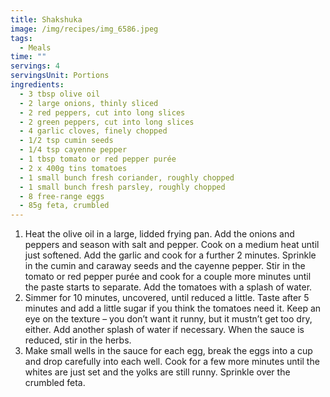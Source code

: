 ```yaml
---
title: Shakshuka
image: /img/recipes/img_6586.jpeg
tags:
  - Meals
time: ""
servings: 4
servingsUnit: Portions
ingredients:
  - 3 tbsp olive oil
  - 2 large onions, thinly sliced
  - 2 red peppers, cut into long slices
  - 2 green peppers, cut into long slices
  - 4 garlic cloves, finely chopped
  - 1/2 tsp cumin seeds
  - 1/4 tsp cayenne pepper
  - 1 tbsp tomato or red pepper purée
  - 2 x 400g tins tomatoes
  - 1 small bunch fresh coriander, roughly chopped
  - 1 small bunch fresh parsley, roughly chopped
  - 8 free-range eggs
  - 85g feta, crumbled
---
```

1. Heat the olive oil in a large, lidded frying pan. Add the onions and peppers and season with salt and pepper. Cook on a medium heat until just softened. Add the garlic and cook for a further 2 minutes. Sprinkle in the cumin and caraway seeds and the cayenne pepper. Stir in the tomato or red pepper purée and cook for a couple more minutes until the paste starts to separate. Add the tomatoes with a splash of water.
2. Simmer for 10 minutes, uncovered, until reduced a little. Taste after 5 minutes and add a little sugar if you think the tomatoes need it. Keep an eye on the texture – you don’t want it runny, but it mustn’t get too dry, either. Add another splash of water if necessary. When the sauce is reduced, stir in the herbs.
3. Make small wells in the sauce for each egg, break the eggs into a cup and drop carefully into each well. Cook for a few more minutes until the whites are just set and the yolks are still runny. Sprinkle over the crumbled feta.
